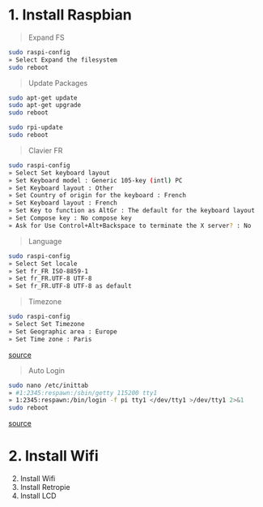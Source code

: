 # 1. Install Raspbian

> Expand FS

```bash
sudo raspi-config
» Select Expand the filesystem
sudo reboot
```

> Update Packages

```bash
sudo apt-get update
sudo apt-get upgrade
sudo reboot
```

```bash
sudo rpi-update
sudo reboot
```

> Clavier FR

```bash
sudo raspi-config
» Select Set keyboard layout
» Set Keyboard model : Generic 105-key (intl) PC
» Set Keyboard layout : Other
» Set Country of origin for the keyboard : French
» Set Keyboard layout : French
» Set Key to function as AltGr : The default for the keyboard layout
» Set Compose key : No compose key
» Ask for Use Control+Alt+Backspace to terminate the X server? : No
```

> Language

```bash
sudo raspi-config
» Select Set locale
» Set fr_FR ISO-8859-1
» Set fr_FR.UTF-8 UTF-8
» Set fr_FR.UTF-8 UTF-8 as default
```

> Timezone

```bash
sudo raspi-config
» Select Set Timezone
» Set Geographic area : Europe
» Set Time zone : Paris
```

[source](http://www.tropfacile.net/doku.php/raspberry-pi/comment-passer-votre-raspberry-en-francais)

> Auto Login

```bash
sudo nano /etc/inittab
» #1:2345:respawn:/sbin/getty 115200 tty1
» 1:2345:respawn:/bin/login -f pi tty1 </dev/tty1 >/dev/tty1 2>&1
sudo reboot
```

[source](http://www.opentechguides.com/how-to/article/raspberry-pi/5/raspberry-pi-auto-start.html)

# 2. Install Wifi


2. Install Wifi
3. Install Retropie
4. Install LCD


